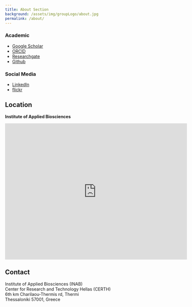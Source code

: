 ```yaml
---
title: About Section
background: /assets/img/groupLogo/about.jpg
permalink: /about/
---
```


### Academic
- [Google Scholar](https://scholar.google.com/citations?user=3TM3Aj0AAAAJ&hl=en)<br>
- [ORCID](https://orcid.org/0000-0003-4067-7123)<br>
- [Researchgate](https://www.researchgate.net/profile/Styliani-Christina-Fragkouli)<br>
- [Github](https://github.com/sfragkoul)<br>


### Social Media
- [LinkedIn](https://www.linkedin.com/in/styliani-christina-fragkouli-57131811b/)<br>
- [flickr](https://www.flickr.com/photos/stellaphysics/)<br>

## Location

**Institute of Applied Biosciences**

<iframe src="https://www.google.com/maps/embed?pb=!1m18!1m12!1m3!1d835.2765581393193!2d22.99722677947437!3d40.567991542584174!2m3!1f0!2f0!3f0!3m2!1i1024!2i768!4f13.1!3m3!1m2!1s0x14a83ff99ae0d15b%3A0x13295e11bafef55b!2sInstitute%20of%20Applied%20Biosciences!5e0!3m2!1sen!2sgr!4v1602080025984!5m2!1sen!2sgr" width="600" height="450" frameborder="0" style="border:0;" allowfullscreen="" aria-hidden="false" tabindex="0"></iframe>

## Contact

Institute of Applied Biosciences (INAB)<br>
Center for Research and Technology Hellas (CERTH)<br>
6th km Charilaou-Thermis rd, Thermi<br>
Thessaloniki 57001, Greece

<br/>
